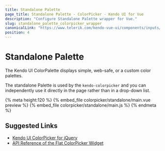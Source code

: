 ```yaml
---
title: Standalone Palette
page_title: Standalone Palette - ColorPicker - Kendo UI for Vue
description: "Configure Standalone Palette wrapper for Vue."
slug: standalone_palette_colorpicker_wrapper
canonicalLink: "https://www.telerik.com/kendo-vue-ui/components/inputs/colorpalette"
position: 4
---
```


<div><WrapperBanner link="/kendo-vue-ui/components/inputs/colorpalette"></WrapperBanner></div>

# Standalone Palette

The Kendo UI ColorPalette displays simple, web-safe, or a custom color palettes.

The standalone Palette is used by the `kendo-colorpicker` and you can independently use it directly in the page rather than in a drop-down list.

{% meta height:120 %}
{% embed_file colorpicker/standalone/main.vue preview %}
{% embed_file colorpicker/standalone/main.js %}
{% endmeta %}

## Suggested Links

* [Kendo UI ColorPicker for jQuery](https://docs.telerik.com/kendo-ui/controls/editors/colorpicker/overview)
* [API Reference of the Flat ColorPicker Widget](https://docs.telerik.com/kendo-ui/api/javascript/ui/flatcolorpicker)
